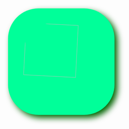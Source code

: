 <style>
#tal {
    background-color: #00ff99;
    width: 350px;
    height: 350px;
    border-radius: 100px 100px;
    box-shadow: darkgreen 10px 10px 20px;
    display: flex;
    justify-content: center;
    align-items: center;
}
#tal > img {
    width: 70%;
    height: 70%;
    border-radius: 75px 75px;
    animation: rotate 2s linear infinite;
    transition: 0.5s;
}
@keyframes rotate {
    from {transform: rotate(0deg);}
    50% {transform: rotate(180deg);}
    to {transform: rotate(360deg);}
}
#tal > img:hover {width: 85%; height: 85%;}
#tal > img:active {animation: rotate 0.5s linear infinite;}
</style>
<div id="tal"><img src="../talmo.jpeg"></div>